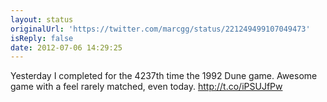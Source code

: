 ```yaml
---
layout: status
originalUrl: 'https://twitter.com/marcgg/status/221249499107049473'
isReply: false
date: 2012-07-06 14:29:25
---
```


Yesterday I completed for the 4237th time the 1992 Dune game. Awesome game with a feel rarely matched, even today. http://t.co/iPSUJfPw
